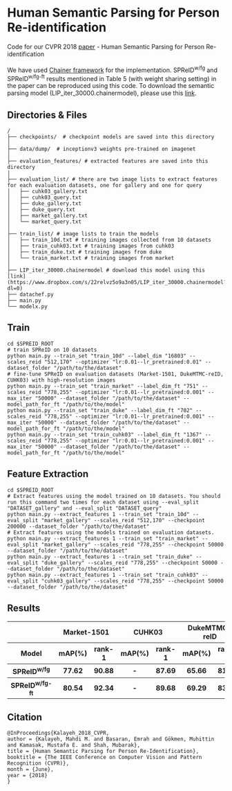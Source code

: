 #  Human Semantic Parsing for Person Re-identification
Code for our CVPR 2018 [paper](https://arxiv.org/abs/1804.00216) - Human Semantic Parsing for Person Re-identification </br></br>
We have used [Chainer framework](https://chainer.org/) for the implementation. SPReID<sup>w/fg</sup> and SPReID<sup>w/fg-ft</sup> results mentioned in Table 5 (with weight sharing setting) in the paper can be reproduced using this code. To download the semantic parsing model (LIP_iter_30000.chainermodel), please use this [link](https://www.dropbox.com/s/22relvz5o9a3n05/LIP_iter_30000.chainermodel?dl=0). 

## Directories & Files
```shell
/
├── checkpoints/  # checkpoint models are saved into this directory
│
├── data/dump/  # inceptionv3 weights pre-trained on imagenet
│
├── evaluation_features/ # extracted features are saved into this directory
│
├── evaluation_list/ # there are two image lists to extract features for each evaluation datasets, one for gallery and one for query
│   ├── cuhk03_gallery.txt
│   ├── cuhk03_query.txt
│   ├── duke_gallery.txt
│   ├── duke_query.txt
│   ├── market_gallery.txt
│   └── market_query.txt
│
├── train_list/ # image lists to train the models
│   ├── train_10d.txt # training images collected from 10 datasets
│   ├── train_cuhk03.txt # training images from cuhk03
│   ├── train_duke.txt # training images from duke
│   └── train_market.txt # training images from market
│
├── LIP_iter_30000.chainermodel # download this model using this [link](https://www.dropbox.com/s/22relvz5o9a3n05/LIP_iter_30000.chainermodel?dl=0)
├── datachef.py
├── main.py
└── modelx.py
```


## Train
```shell 
cd $SPREID_ROOT
# train SPReID on 10 datasets
python main.py --train_set "train_10d" --label_dim "16803" --scales_reid "512,170" --optimizer "lr:0.01--lr_pretrained:0.01" --dataset_folder "/path/to/the/dataset"
# fine-tune SPReID on evaluation datasets (Market-1501, DukeMTMC-reID, CUHK03) with high-resolution images
python main.py --train_set "train_market" --label_dim_ft "751" --scales_reid "778,255" --optimizer "lr:0.01--lr_pretrained:0.001" --max_iter "50000" --dataset_folder "/path/to/the/dataset" --model_path_for_ft "/path/to/the/model"
python main.py --train_set "train_duke" --label_dim_ft "702" --scales_reid "778,255" --optimizer "lr:0.01--lr_pretrained:0.001" --max_iter "50000" --dataset_folder "/path/to/the/dataset" --model_path_for_ft "/path/to/the/model"
python main.py --train_set "train_cuhk03" --label_dim_ft "1367" --scales_reid "778,255" --optimizer "lr:0.01--lr_pretrained:0.001" --max_iter "50000" --dataset_folder "/path/to/the/dataset" --model_path_for_ft "/path/to/the/model"
```
## Feature Extraction
```shell 
cd $SPREID_ROOT
# Extract features using the model trained on 10 datasets. You should run this command two times for each dataset using --eval_split "DATASET_gallery" and --eval_split "DATASET_query"
python main.py --extract_features 1 --train_set "train_10d" --eval_split "market_gallery" --scales_reid "512,170" --checkpoint 200000 --dataset_folder "/path/to/the/dataset"
# Extract features using the models trained on evaluation datasets.
python main.py --extract_features 1 --train_set "train_market" --eval_split "market_gallery" --scales_reid "778,255" --checkpoint 50000 --dataset_folder "/path/to/the/dataset"
python main.py --extract_features 1 --train_set "train_duke" --eval_split "duke_gallery" --scales_reid "778,255" --checkpoint 50000 --dataset_folder "/path/to/the/dataset"
python main.py --extract_features 1 --train_set "train_cuhk03" --eval_split "cuhk03_gallery" --scales_reid "778,255" --checkpoint 50000 --dataset_folder "/path/to/the/dataset"
```

## Results
<table>
  <tr>
    <th></th>
    <th colspan="2">Market-1501</th>
    <th colspan="2">CUHK03</th>
    <th colspan="2">DukeMTMC-reID</th>
  </tr>
  <tr>
    <th>Model</th>
    <th>mAP(%)</th><th>rank-1</th>
    <th>mAP(%)</th><th>rank-1</th>
    <th>mAP(%)</th><th>rank-1</th>
  </tr>
  <tr>
    <th>SPReID<sup>w/fg</sup></th>
    <th>77.62</th><th>90.88</th>
    <th>-</th><th>87.69</th>
    <th>65.66</th><th>81.73</th>
  </tr>
  <tr>
    <th>SPReID<sup>w/fg-ft</sup></th>
    <th>80.54</th><th>92.34</th>
    <th>-</th><th>89.68</th>
    <th>69.29</th><th>83.80</th>
  </tr>
</table>

## Citation
```
@InProceedings{Kalayeh_2018_CVPR,
author = {Kalayeh, Mahdi M. and Basaran, Emrah and Gökmen, Muhittin and Kamasak, Mustafa E. and Shah, Mubarak},
title = {Human Semantic Parsing for Person Re-Identification},
booktitle = {The IEEE Conference on Computer Vision and Pattern Recognition (CVPR)},
month = {June},
year = {2018}
}
```
